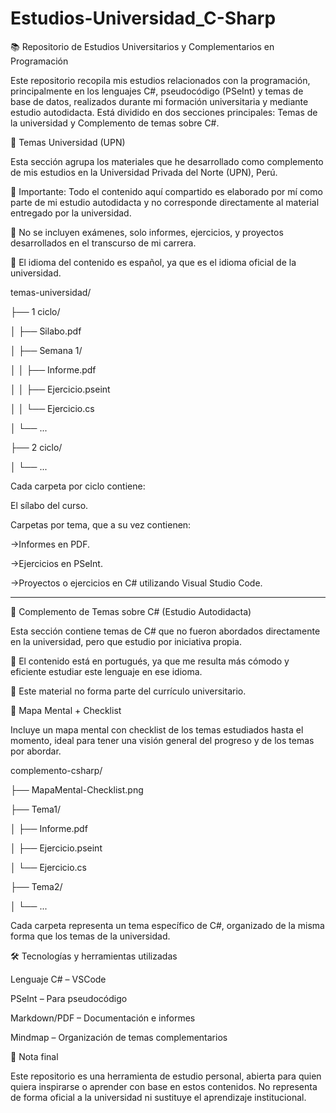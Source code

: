 # Estudios-Universidad_C-Sharp

📚 Repositorio de Estudios Universitarios y Complementarios en Programación

Este repositorio recopila mis estudios relacionados con la programación, principalmente en los lenguajes C#, pseudocódigo (PSeInt) y temas de base de datos, realizados durante mi formación universitaria y mediante estudio autodidacta. Está dividido en dos secciones principales: Temas de la universidad y Complemento de temas sobre C#.


🏫 Temas Universidad (UPN)

Esta sección agrupa los materiales que he desarrollado como complemento de mis estudios en la Universidad Privada del Norte (UPN), Perú.

🔸 Importante: Todo el contenido aquí compartido es elaborado por mí como parte de mi estudio autodidacta y no corresponde directamente al material entregado por la universidad.

🔸 No se incluyen exámenes, solo informes, ejercicios, y proyectos desarrollados en el transcurso de mi carrera.

🔸 El idioma del contenido es español, ya que es el idioma oficial de la universidad.

temas-universidad/

├── 1 ciclo/

│   ├── Silabo.pdf

│   ├── Semana 1/

│   │   ├── Informe.pdf

│   │   ├── Ejercicio.pseint

│   │   └── Ejercicio.cs

│   └── ...

├── 2 ciclo/

│   └── ...

Cada carpeta por ciclo contiene:

El sílabo del curso.

Carpetas por tema, que a su vez contienen:

->Informes en PDF.

->Ejercicios en PSeInt.

->Proyectos o ejercicios en C# utilizando Visual Studio Code.

-----------------------------------------------------------------------------------------------

🧩 Complemento de Temas sobre C# (Estudio Autodidacta)

Esta sección contiene temas de C# que no fueron abordados directamente en la universidad, pero que estudio por iniciativa propia.

🔸 El contenido está en portugués, ya que me resulta más cómodo y eficiente estudiar este lenguaje en ese idioma.

🔸 Este material no forma parte del currículo universitario.


🧠 Mapa Mental + Checklist

Incluye un mapa mental con checklist de los temas estudiados hasta el momento, ideal para tener una visión general del progreso y de los temas por abordar.

complemento-csharp/

├── MapaMental-Checklist.png

├── Tema1/

│   ├── Informe.pdf

│   ├── Ejercicio.pseint

│   └── Ejercicio.cs

├── Tema2/

│   └── ...


Cada carpeta representa un tema específico de C#, organizado de la misma forma que los temas de la universidad.



🛠️ Tecnologías y herramientas utilizadas

Lenguaje C# – VSCode

PSeInt – Para pseudocódigo

Markdown/PDF – Documentación e informes

Mindmap – Organización de temas complementarios


📌 Nota final

Este repositorio es una herramienta de estudio personal, abierta para quien quiera inspirarse o aprender con base en estos contenidos. No representa de forma oficial a la universidad ni sustituye el aprendizaje institucional.

